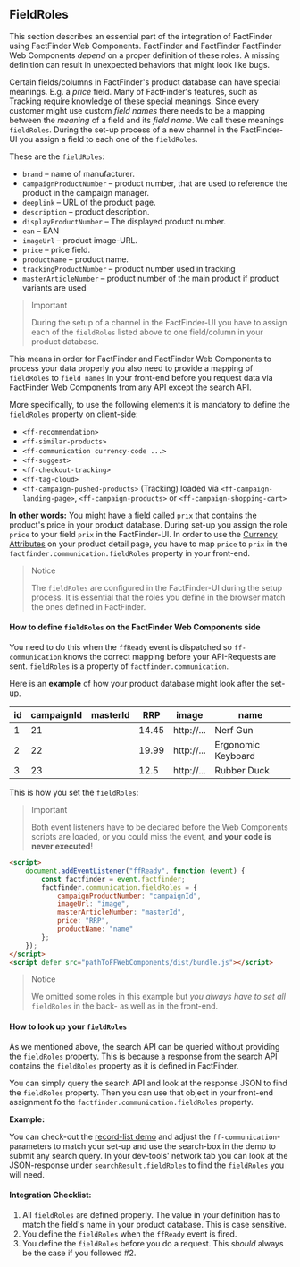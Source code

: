 ## FieldRoles

This section describes an essential part of the integration
of FactFinder using FactFinder Web Components. FactFinder and FactFinder
FactFinder Web Components _depend_ on a proper definition of these roles. A missing
 definition can result in unexpected behaviors that might look like bugs.

Certain fields/columns in FactFinder's product database can have special
meanings. E.g. a _price_ field. Many of FactFinder's features, such as
Tracking require knowledge of these special meanings. Since every customer
might use custom _field names_ there needs to be a mapping between the
_meaning_ of a field and its _field name_.
We call these meanings `fieldRoles`. During the set-up process of a new
channel in the FactFinder-UI you assign a field to each one of the
`fieldRoles`.

These are the `fieldRoles`:

- `brand` – name of manufacturer.
- `campaignProductNumber` – product number, that are used to reference the
product in the campaign manager.
- `deeplink` – URL of the product page.
- `description` – product description.
- `displayProductNumber` – The displayed product number.
- `ean` – EAN
- `imageUrl` – product image-URL.
- `price` – price field.
- `productName` – product name.
- `trackingProductNumber` – product number used in tracking
- `masterArticleNumber` – product number of the main product if product
variants are used

> Important
>
> During the setup of a channel in the FactFinder-UI you have to assign each of the `fieldRoles` listed above to one field/column in your product database.

This means in order for FactFinder and FactFinder Web Components to process your
data properly you also need to provide a mapping of `fieldRoles` to
`field names` in your front-end before you request data via FactFinder Web Components
from any API except the search API.

More specifically, to use the following elements it is mandatory to define
the `fieldRoles` property on client-side:

- `<ff-recommendation>`
- `<ff-similar-products>`
- `<ff-communication currency-code ...>`
- `<ff-suggest>`
- `<ff-checkout-tracking>`
- `<ff-tag-cloud>`
- `<ff-campaign-pushed-products>` (Tracking) loaded via
`<ff-campaign-landing-page>`, `<ff-campaign-products>` or `<ff-campaign-shopping-cart>`

**In other words:** You might have a field called `prix` that contains the
product's price in your product database. During set-up you assign the
role `price` to your field `prix` in the FactFinder-UI. In order to use the [Currency Attributes](/documentation/4.x/currency-guide) on your product detail page, you have to map `price` to
`prix` in the `factfinder.communication.fieldRoles` property in your
front-end.

> Notice
>
> The `fieldRoles` are configured in the FactFinder-UI during the setup process.
> It is essential that the roles you define in the browser match the ones defined in FactFinder.

#### How to define `fieldRoles` on the FactFinder Web Components side

You need to do this when the `ffReady` event is dispatched so
`ff-communication` knows the correct mapping before your API-Requests are
sent. `fieldRoles` is a property of `factfinder.communication`.

Here is an **example** of how your product database might look after
the set-up.


| id | campaignId | masterId | RRP   | image      | name               |
|----|------------|----------|-------|------------|--------------------|
| 1  | 21         |          | 14.45 | http://... | Nerf Gun           |
| 2  | 22         |          | 19.99 | http://... | Ergonomic Keyboard |
| 3  | 23         |          | 12.5  | http://... | Rubber Duck        |

This is how you set the `fieldRoles`:

> Important
>
> Both event listeners have to be declared before the Web Components scripts are loaded, or you could miss the event, **and your code is never executed**!

```html
<script>
    document.addEventListener("ffReady", function (event) {
        const factfinder = event.factfinder;
        factfinder.communication.fieldRoles = {
            campaignProductNumber: "campaignId",
            imageUrl: "image",
            masterArticleNumber: "masterId",
            price: "RRP",
            productName: "name"
        };
    });
</script>
<script defer src="pathToFFWebComponents/dist/bundle.js"></script>
```

> Notice
>
> We omitted some roles in this example but _you always have to set all_ `fieldRoles` in the back- as well as in the front-end.


#### How to look up your `fieldRoles`

As we mentioned above, the search API can be queried without providing
the `fieldRoles` property. This is because a response from the search API
contains the `fieldRoles` property as it is defined in FactFinder.

You can simply query the search API and look at the response JSON to find
the `fieldRoles` property. Then you can use that object in your front-end
assignment fo the `factfinder.communication.fieldRoles` property.

**Example:**

You can check-out the
[record-list demo](https://github.com/FACT-Finder-Web-Components/demos/blob/release/4.x/ff-record-list/index.html)
and adjust the `ff-communication`-parameters to match your set-up and
use the search-box in the demo to submit any search query. In your
dev-tools' network tab you can look at the JSON-response under
`searchResult.fieldRoles` to find the `fieldRoles` you will need.


#### Integration Checklist:
1. All `fieldRoles` are defined properly. The value in your definition has
to match the field's name in your product database. This is case sensitive.
2. You define the `fieldRoles` when the `ffReady` event is fired.
3. You define the `fieldRoles` before you do a request. This _should_
always be the case if you followed #2.

